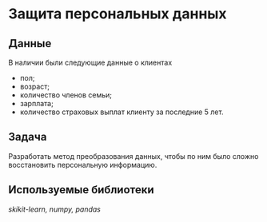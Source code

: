 # Защита персональных данных

## Данные

В наличии были следующие данные о клиентах
- пол;
- возраст;
- количество членов семьи;
- зарплата;
- количество страховых выплат клиенту за последние 5 лет.

## Задача

Разработать метод преобразования данных, чтобы по ним было сложно восстановить персональную информацию.

## Используемые библиотеки
*skikit-learn, numpy, pandas*
